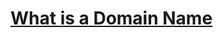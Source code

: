 
# [What is a Domain Name](https://developer.mozilla.org/en-US/docs/Learn/Common_questions/Web_mechanics/What_is_a_domain_name)
